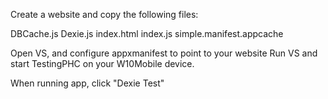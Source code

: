 
Create a website and copy the following files:

DBCache.js
Dexie.js
index.html
index.js
simple.manifest.appcache

Open VS, and configure appxmanifest to point to your website
Run VS and start TestingPHC on your W10Mobile device.

When running app, click "Dexie Test" 